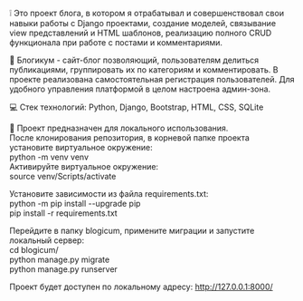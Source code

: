 :grey_exclamation: Это проект блога, в котором я отрабатывал и совершенствовал свои навыки работы с Django проектами, создание моделей, связывание view представлений и HTML шаблонов, реализацию полного CRUD функционала при работе с постами и комментариями.

:book: Блогикум - сайт-блог позволяющий, пользователям делиться публикациями, группировать их по категориям и комментировать. В проекте реализована самостоятельная регистрация пользователей. Для удобного управления платформой в целом настроена админ-зона.

:computer: Стек технологий: Python, Django, Bootstrap, HTML, CSS, SQLite

:electric_plug: Проект предназначен для локального использования.  
После клонирования репозитория, в корневой папке проекта установите виртуальное окружение:  
python -m venv venv  
Активируйте виртуальное окружение:  
source venv/Scripts/activate  

Установите зависимости из файла requirements.txt:  
python -m pip install --upgrade pip  
pip install -r requirements.txt  

Перейдите в папку blogicum, примените миграции и запустите локальный сервер:  
cd blogicum/  
python manage.py migrate  
python manage.py runserver  
  
Проект будет доступен по локальному адресу: http://127.0.0.1:8000/  